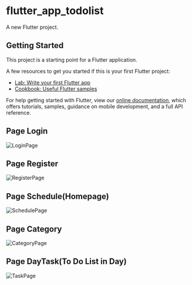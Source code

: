 # flutter_app_todolist

A new Flutter project.

## Getting Started

This project is a starting point for a Flutter application.

A few resources to get you started if this is your first Flutter project:

- [Lab: Write your first Flutter app](https://flutter.dev/docs/get-started/codelab)
- [Cookbook: Useful Flutter samples](https://flutter.dev/docs/cookbook)

For help getting started with Flutter, view our
[online documentation](https://flutter.dev/docs), which offers tutorials,
samples, guidance on mobile development, and a full API reference.

## Page Login

![LoginPage](https://user-images.githubusercontent.com/99863355/164501370-e30ae62e-6d22-4ee6-8b7d-d3a173dd9b96.jpeg)

## Page Register

![RegisterPage](https://user-images.githubusercontent.com/99863355/164501409-bee5465d-84f6-462d-a112-948478960095.jpeg)

## Page Schedule(Homepage)

![SchedulePage](https://user-images.githubusercontent.com/99863355/164501472-8d6cee31-f279-4f10-8070-26aac8119ba6.jpg)

## Page Category

![CategoryPage](https://user-images.githubusercontent.com/99863355/164499794-3ec5971c-040f-4454-9860-83f023cadc13.jpg)

## Page DayTask(To Do List in Day)

![TaskPage](https://user-images.githubusercontent.com/99863355/164501497-e3aa66c6-20d3-430e-b6f3-fdaba7b21acd.jpeg)

